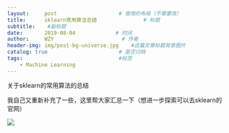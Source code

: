 ```yaml
---
layout:     post                    # 使用的布局（不需要改）
title:      sklearn常用算法总结               # 标题 
subtitle:    #副标题
date:       2019-08-04             # 时间
author:     WZY                      # 作者
header-img: img/post-bg-universe.jpg    #这篇文章标题背景图片
catalog: true                       # 是否归档
tags:                               #标签
    - Machine Learning
--- 
```


关于sklearn的常用算法的总结

我自己又重新补充了一些，这里帮大家汇总一下（想进一步探索可以去sklearn的官网）

![](https://img-blog.csdn.net/20180529160751651?watermark/2/text/aHR0cHM6Ly9ibG9nLmNzZG4ubmV0L1Rpbmt5MjAxMw==/font/5a6L5L2T/fontsize/400/fill/I0JBQkFCMA==/dissolve/70)
